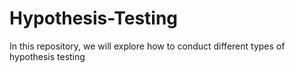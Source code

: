 # Hypothesis-Testing
In this repository, we will explore how to conduct different types of hypothesis testing

